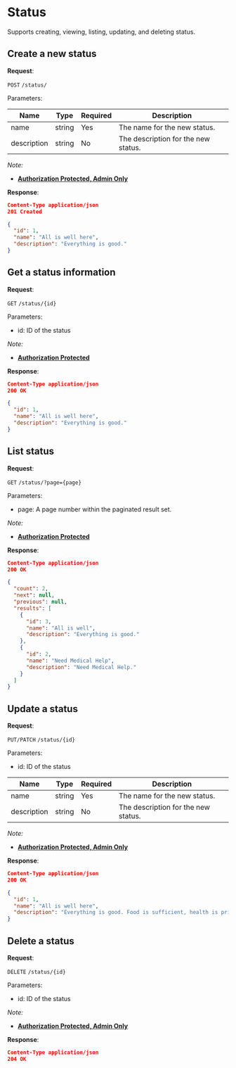 # Status
Supports creating, viewing, listing, updating, and deleting status.

## Create a new status

**Request**:

`POST` `/status/`

Parameters:

Name          | Type   | Required | Description
--------------|--------|----------|------------
name          | string | Yes      | The name for the new status.
description   | string | No       | The description for the new status.

*Note:*

- **[Authorization Protected, Admin Only](authentication.md)**

**Response**:

```json
Content-Type application/json
201 Created

{
  "id": 1,
  "name": "All is well here",
  "description": "Everything is good."
}
```


## Get a status information

**Request**:

`GET` `/status/{id}`

Parameters:
- id: ID of the status

*Note:*

- **[Authorization Protected](authentication.md)**

**Response**:

```json
Content-Type application/json
200 OK

{
  "id": 1,
  "name": "All is well here",
  "description": "Everything is good."
}
```


## List status

**Request**:

`GET` `/status/?page={page}`

Parameters:
- page: A page number within the paginated result set.

*Note:*

- **[Authorization Protected](authentication.md)**

**Response**:

```json
Content-Type application/json
200 OK

{
  "count": 2,
  "next": null,
  "previous": null,
  "results": [
    {
      "id": 3,
      "name": "All is well",
      "description": "Everything is good."
    },
    {
      "id": 2,
      "name": "Need Medical Help",
      "description": "Need Medical Help."
    }
  ]
}
```


## Update a status

**Request**:

`PUT/PATCH` `/status/{id}`

Parameters:
- id: ID of the status

Name          | Type   | Required | Description
--------------|--------|----------|------------
name          | string | Yes      | The name for the new status.
description   | string | No       | The description for the new status.

*Note:*

- **[Authorization Protected, Admin Only](authentication.md)**

**Response**:

```json
Content-Type application/json
200 OK

{
  "id": 1,
  "name": "All is well here",
  "description": "Everything is good. Food is sufficient, health is prime, financially stable."
}
```


## Delete a status

**Request**:

`DELETE` `/status/{id}`

Parameters:
- id: ID of the status

*Note:*

- **[Authorization Protected, Admin Only](authentication.md)**

**Response**:

```json
Content-Type application/json
204 OK
```
